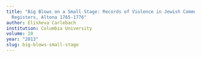 ```yaml
---
title: "Big Blows on a Small Stage: Records of Violence in Jewish Communal
  Registers, Altona 1765-1776"
author: Elisheva Carlebach
institution: Columbia University
volume: 10
year: "2013"
slug: big-blows-small-stage
---
```

